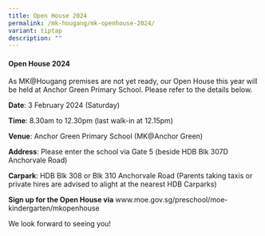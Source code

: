 ```yaml
---
title: Open House 2024
permalink: /mk-hougang/mk-openhouse-2024/
variant: tiptap
description: ""
---
```

<h4>Open House 2024</h4>
<p>As MK@Hougang premises are not yet ready, our Open House this year will
be held at Anchor Green Primary School. Please refer to the details below.</p>
<p><strong>Date</strong>: 3 February 2024 (Saturday)</p>
<p><strong>Time</strong>:&nbsp;8.30am to 12.30pm (last walk-in at 12.15pm)</p>
<p><strong>Venue</strong>: Anchor Green Primary School (MK@Anchor Green)</p>
<p><strong>Address</strong>: Please enter the school via Gate 5 (beside HDB
Blk 307D Anchorvale Road)&nbsp;&nbsp;&nbsp;&nbsp;&nbsp;&nbsp;&nbsp;&nbsp;&nbsp;&nbsp;&nbsp;&nbsp;&nbsp;&nbsp;&nbsp;&nbsp;</p>
<p><strong>Carpark</strong>: HDB Blk 308 or Blk 310 Anchorvale Road (Parents
taking taxis or private hires are advised to alight at the nearest HDB
Carparks)</p>
<p><strong>Sign up for the Open House via</strong>  <a rel="noopener noreferrer nofollow" target="_blank">www.moe.gov.sg/preschool/moe-kindergarten/mkopenhouse</a>
</p>
<p>We look forward to seeing you!</p>